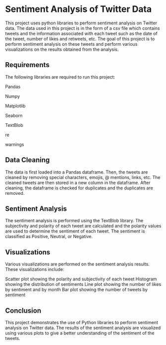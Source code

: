 # Sentiment Analysis of Twitter Data
This project uses python libraries to perform sentiment analysis on Twitter data. The data used in this project is in the form of a csv file which contains tweets and the information associated with each tweet such as the date of the tweet, number of likes and retweets, etc. The goal of this project is to perform sentiment analysis on these tweets and perform various visualizations on the results obtained from the analysis.

## Requirements
The following libraries are required to run this project:

Pandas

Numpy

Matplotlib

Seaborn

TextBlob

re

warnings

## Data Cleaning
The data is first loaded into a Pandas dataframe. Then, the tweets are cleaned by removing special characters, emojis, @ mentions, links, etc. The cleaned tweets are then stored in a new column in the dataframe. After cleaning, the dataframe is checked for duplicates and the duplicates are removed.

## Sentiment Analysis
The sentiment analysis is performed using the TextBlob library. The subjectivity and polarity of each tweet are calculated and the polarity values are used to determine the sentiment of each tweet. The sentiment is classified as Positive, Neutral, or Negative.

## Visualizations
Various visualizations are performed on the sentiment analysis results. These visualizations include:

Scatter plot showing the polarity and subjectivity of each tweet
Histogram showing the distribution of sentiments
Line plot showing the number of likes by sentiment and by month
Bar plot showing the number of tweets by sentiment

## Conclusion
This project demonstrates the use of Python libraries to perform sentiment analysis on Twitter data. The results of the sentiment analysis are visualized using various plots to give a better understanding of the sentiment of the tweets.
